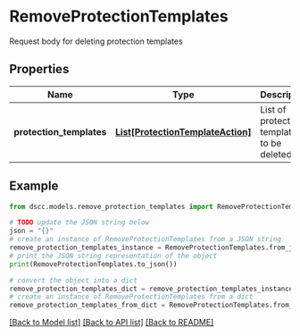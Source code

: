 # RemoveProtectionTemplates

Request body for deleting protection templates

## Properties

Name | Type | Description | Notes
------------ | ------------- | ------------- | -------------
**protection_templates** | [**List[ProtectionTemplateAction]**](ProtectionTemplateAction.md) | List of protection templates  to be deleted | 

## Example

```python
from dscc.models.remove_protection_templates import RemoveProtectionTemplates

# TODO update the JSON string below
json = "{}"
# create an instance of RemoveProtectionTemplates from a JSON string
remove_protection_templates_instance = RemoveProtectionTemplates.from_json(json)
# print the JSON string representation of the object
print(RemoveProtectionTemplates.to_json())

# convert the object into a dict
remove_protection_templates_dict = remove_protection_templates_instance.to_dict()
# create an instance of RemoveProtectionTemplates from a dict
remove_protection_templates_from_dict = RemoveProtectionTemplates.from_dict(remove_protection_templates_dict)
```
[[Back to Model list]](../README.md#documentation-for-models) [[Back to API list]](../README.md#documentation-for-api-endpoints) [[Back to README]](../README.md)


